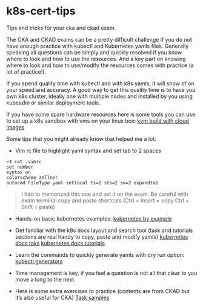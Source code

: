 # k8s-cert-tips
Tips and tricks for your cka and ckad exam.

The CKA and CKAD exams can be a pretty difficult challenge if you do not have enough practice with kubectl and Kubernetes yamls files. Generally speaking all questions can be simply and quickly resolved if you know where to look and how to use the resources.
And a key part on knowing where to look and how to use/modify the resources comes with practice (a lot of practice!).

If you spend quality time with kubectl and with k8s yamls, it will show of on your speed and accuracy.
A good way to get this quality time is to have you own k8s cluster, ideally one with multiple nodes and installed by you using kubeadm or similar deployment tools.

If you have some spare hardware resources here is some tools you can use to set up a k8s sandbox with vms on your linux box:
[kvm build with cloud images](https://github.com/sturrent/kvm-build-with-cloud-image)

Some tips that you might already know that helped me a lot:

- Vim rc file to highlight yaml syntax and set tab to 2 spaces
```
~$ cat .vimrc
set number
syntax on
colorscheme zellner
autocmd FileType yaml setlocal ts=2 sts=2 sw=2 expandtab
```
  > I had to memorized this one and set it on the exam. Be careful with exam terminal copy and paste shortcuts (Ctrl + Insert = copy Ctrl + Shift = paste)

- Hands-on basic kubernetes examples:
[kubernetes by example](http://kubernetesbyexample.com/)

- Get familiar with the k8s docs layout and search tool (task and tutorials sections are real handy to copy, paste and modify yamls)
[kubernetes docs taks](https://kubernetes.io/docs/tasks/)
[kubernetes docs tutorials](https://kubernetes.io/docs/tutorials/)

- Learn the commands to quickly generate yamls with dry run option:
[kubectl generators](https://kubernetes.io/docs/reference/kubectl/conventions/#generators)

- Time management is key, if you feel a question is not all that clear to you move a long to the next. 

- Here is some extra exercises to practice (contents are from CKAD but it’s also useful for CKA)
[Task samples](https://github.com/dgkanatsios/CKAD-exercises#contents)
